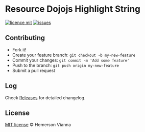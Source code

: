 # Resource Dojojs Highlight String

[![licence mit](https://img.shields.io/badge/license-MIT-blue.svg?style=flat-square)](http://hemersonvianna.mit-license.org/)
[![issues](https://img.shields.io/github/issues/descco-tools/resource-dojojs-highlight-string.svg?style=flat-square)](https://github.com/descco-tools/resource-dojojs-highlight-string/issues)

## Contributing

- Fork it!
- Create your feature branch: `git checkout -b my-new-feature`
- Commit your changes: `git commit -m 'Add some feature'`
- Push to the branch: `git push origin my-new-feature`
- Submit a pull request

## Log

Check [Releases](https://github.com/descco-tools/resource-dojojs-highlight-string/releases) for detailed changelog.

## License

[MIT license](http://hemersonvianna.mit-license.org/) © Hemerson Vianna
